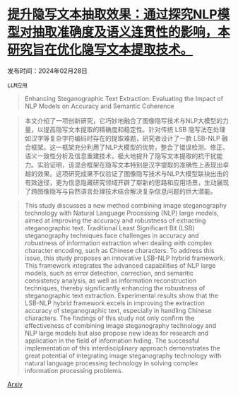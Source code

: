 # [提升隐写文本抽取效果：通过探究NLP模型对抽取准确度及语义连贯性的影响，本研究旨在优化隐写文本提取技术。](https://arxiv.org/abs/2402.18849)

发布时间：2024年02月28日

`LLM应用`

> Enhancing Steganographic Text Extraction: Evaluating the Impact of NLP Models on Accuracy and Semantic Coherence

> 本文介绍了一项创新研究，它巧妙地融合了图像隐写技术与NLP大模型的力量，以提高隐写文本提取的精确度和稳定性。针对传统 LSB 隐写法在处理如汉字等复杂字符编码时存在的提取难题，研究者设计了一款 LSB-NLP 融合框架。这一框架充分利用了NLP大模型的优势，整合了错误检测、修正、语义一致性分析及信息重建技术，极大地提升了隐写文本提取的抗干扰能力。实验证明，该混合框架在隐写文本特别是汉字提取的准确性上表现出卓越的效果。这项研究成果不仅验证了图像隐写技术与NLP大模型联袂出击的有效途径，更为信息隐藏研究领域开辟了崭新的思路和应用场景，生动展现了跨图像隐写与自然语言处理技术结合解决复杂信息问题的巨大潜能。

> This study discusses a new method combining image steganography technology with Natural Language Processing (NLP) large models, aimed at improving the accuracy and robustness of extracting steganographic text. Traditional Least Significant Bit (LSB) steganography techniques face challenges in accuracy and robustness of information extraction when dealing with complex character encoding, such as Chinese characters. To address this issue, this study proposes an innovative LSB-NLP hybrid framework. This framework integrates the advanced capabilities of NLP large models, such as error detection, correction, and semantic consistency analysis, as well as information reconstruction techniques, thereby significantly enhancing the robustness of steganographic text extraction. Experimental results show that the LSB-NLP hybrid framework excels in improving the extraction accuracy of steganographic text, especially in handling Chinese characters. The findings of this study not only confirm the effectiveness of combining image steganography technology and NLP large models but also propose new ideas for research and application in the field of information hiding. The successful implementation of this interdisciplinary approach demonstrates the great potential of integrating image steganography technology with natural language processing technology in solving complex information processing problems.

[Arxiv](https://arxiv.org/abs/2402.18849)